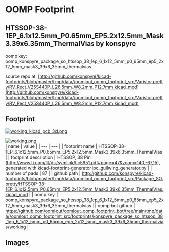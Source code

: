 # OOMP Footprint  
## HTSSOP-38-1EP_6.1x12.5mm_P0.65mm_EP5.2x12.5mm_Mask3.39x6.35mm_ThermalVias  by konspyre  
  
oomp key: oomp_konspyre_package_so_htssop_38_1ep_6_1x12_5mm_p0_65mm_ep5_2x12_5mm_mask3_39x6_35mm_thermalvias  
  
source repo at: [http://github.com/konspyre/kicad-footprints/blob/master/tmp/data//oomlout_oomp_footprint_src/Varistor.pretty/RV_Rect_V25S440P_L26.5mm_W8.2mm_P12.7mm.kicad_mod](http://github.com/konspyre/kicad-footprints/blob/master/tmp/data//oomlout_oomp_footprint_src/Varistor.pretty/RV_Rect_V25S440P_L26.5mm_W8.2mm_P12.7mm.kicad_mod)  
## Footprint  
  
[![working_kicad_pcb_3d.png](working_kicad_pcb_3d_600.png)](working_kicad_pcb_3d.png)  
  
[![working.png](working_600.png)](working.png)  
| name | value | 
| --- | --- | 
| footprint name | HTSSOP-38-1EP_6.1x12.5mm_P0.65mm_EP5.2x12.5mm_Mask3.39x6.35mm_ThermalVias | 
| footprint description | HTSSOP, 38 Pin (http://www.ti.com/lit/ds/symlink/tlc5951.pdf#page=47&zoom=140,-67,15), generated with kicad-footprint-generator ipc_gullwing_generator.py | 
| number of pads | 87 | 
| github path | http://github.com/konspyre/kicad-footprints/blob/master/tmp/data//oomlout_oomp_footprint_src/Package_SO.pretty/HTSSOP-38-1EP_6.1x12.5mm_P0.65mm_EP5.2x12.5mm_Mask3.39x6.35mm_ThermalVias.kicad_mod | 
| oomp key | oomp_konspyre_package_so_htssop_38_1ep_6_1x12_5mm_p0_65mm_ep5_2x12_5mm_mask3_39x6_35mm_thermalvias | 
| oomp bot github | https://github.com/oomlout/oomlout_oomp_footprint_bot/tree/main/tmp/data//oomlout_oomp_footprint_src/footprints/konspyre_package_so_htssop_38_1ep_6_1x12_5mm_p0_65mm_ep5_2x12_5mm_mask3_39x6_35mm_thermalvias/working | 
## Images  
